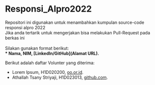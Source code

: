 # Responsi_Alpro2022
Repositori ini digunakan untuk menambahkan kumpulan source-code responsi alpro 2022 <br>
Jika anda tertarik untuk mengerjakan bisa melakukan Pull-Request pada berkas ini 
<br>
<br>
Silakan gunakan format berikut:<br>
**\* Nama, NIM, [LinkedIn/GitHub](Alamat URL).**  

Berikut adalah daftar Volunter yang diterima:
* Lorem Ipsum, H1D020200, [oo.or.id](https://oo.or.id).
* Athallah Tsany Striyaji, H1D023013, [github.com](https://github.com/athallahdx).
